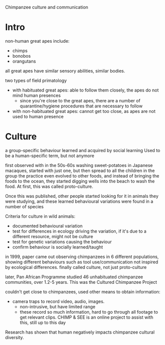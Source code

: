 Chimpanzee culture and communication

# Intro
non-human great apes include:
- chimps
- bonobos
- orangutans

all great apes have similar sensory abilities, similar bodies.

two types of field primatology
- with habituated great apes: able to follow them closely, the apes do not mind human presences
	- since you're close to the great apes, there are a number of quarantine/hygiene procedures that are necessary to follow
- with non-habituated great apes: cannot get too close, as apes are not used to human presence
# Culture
a group-specific behaviour learned and acquired by social learning
Used to be a human-specific term, but not anymore

first observed with in the 50s-60s washing sweet-potatoes in Japanese macaques, started with just one, but then spread to all the children in the group
the practice even evolved to other foods, and instead of bringing the foods to the ocean, they started digging wells into the beach to wash the food.
At first, this was called proto-culture.

Once this was published, other people started looking for it in animals they were studying, and these learned behavioural variations were found in a number of species

Criteria for culture in wild animals:
- documented behavioural variation
- test for differences in ecology driving the variation, if it's due to a different resource, might not be culture
- test for genetic variations causing the behaviour
- confirm behaviour is socially learned/taught

in 1999, paper came out observing chimpanzees in 6 different populations, showing different behaviours such as tool use/communication not inspired by ecological differences.
finally called culture, not just proto-culture

later, Pan African Programme studied 46 unhabituated chimpanzee communities, over 1.2-5 years. This was the Cultured Chimpanzee Project

couldn't get close to chimpanzees, used other means to obtain information:
- camera traps to record video, audio, images.
	- non-intrusive, but have limited range
	- these record so much information, hard to go through all footage to get relevant clips. CHIMP & SEE is an online project to assist with this, still up to this day

Research has shown that human negatively impacts chimpanzee cultural diversity.
